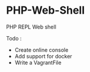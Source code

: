 PHP-Web-Shell
=============

PHP REPL Web shell

Todo :
 - Create online console
 - Add support for docker
 - Write a VagrantFile
